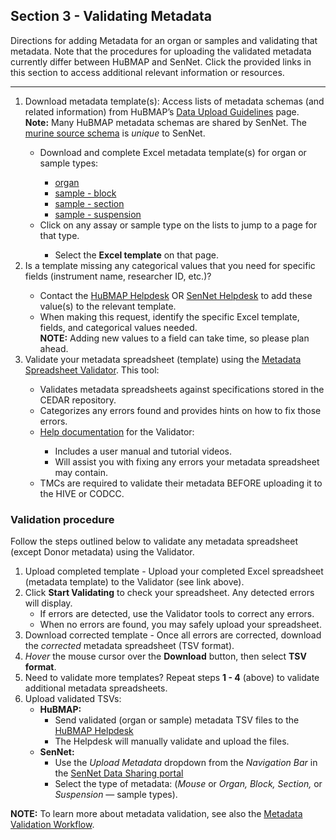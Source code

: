 ## Section 3 - Validating Metadata
Directions for adding Metadata for an organ or samples and validating that metadata. Note that the procedures for uploading the validated metadata currently differ between HuBMAP and SenNet.
Click the provided links in this section to access additional relevant information or resources.

<hr>

<ol>
  <li> Download metadata template(s): Access lists of metadata schemas (and related information) from HuBMAP’s <a href="https://hubmapconsortium.github.io/ingest-validation-tools/">Data Upload Guidelines</a> page.</li>
  <b>Note:</b> Many HuBMAP metadata schemas are shared by SenNet. The <a href="https://docs.sennetconsortium.org/libraries/ingest-validation-tools/schemas/source-murine">murine source schema</a> is <em>unique</em> to SenNet. 
  <ul>
    <li> Download and complete Excel metadata template(s) for organ or sample types:</li>
    <ul> 
      <li> <a href="https://hubmapconsortium.github.io/ingest-validation-tools/organ/">organ</a></li>
      <li> <a href="https://hubmapconsortium.github.io/ingest-validation-tools/sample-block/">sample - block</a></li>
      <li> <a href="https://hubmapconsortium.github.io/ingest-validation-tools/sample-section/">sample - section</a> </li>
      <li><a href="https://hubmapconsortium.github.io/ingest-validation-tools/sample-suspension/">sample - suspension</a> </li>
    </ul>
    <li> Click on any assay or sample type on the lists to jump to a page for that type. </li> 
    <ul>
      <li> Select the <b>Excel template</b> on that page.</li>
    </ul>
  </ul>
  <li>  Is a template missing any categorical values that you need for specific fields (instrument name, researcher ID, etc.)? </li>
  <ul>
    <li> Contact the <a href="mailto:help@hubmapconsortium.org">HuBMAP Helpdesk</a> OR <a href="mailto:help@sennetconsortium.org">SenNet Helpdesk</a> to add these value(s) to the relevant template.</li>
    <li> When making this request, identify the specific Excel template, fields, and categorical values needed.</li>
    <b>NOTE:</b> Adding new values to a field can take time, so please plan ahead.
  </ul>
  <li> Validate your metadata spreadsheet (template) using the <a href="https://metadatavalidator.metadatacenter.org/"> Metadata Spreadsheet Validator</a>. This tool: </li>
  <ul>
    <li> Validates metadata spreadsheets against specifications stored in the CEDAR repository.</li>
    <li> Categorizes any errors found and provides hints on how to fix those errors. </li>
    <li> <a href="https://metadatacenter.github.io/spreadsheet-validator-docs/">Help documentation</a> for the Validator: </li>
    <ul> 
      <li> Includes a user manual and tutorial videos.</li>
      <li> Will assist you with fixing any errors your metadata spreadsheet may contain.</li>
    </ul>
    <li> TMCs are required to validate their metadata BEFORE uploading it to the HIVE or CODCC.</li>
  </ul>
</ol>
  
### Validation procedure
  
Follow the steps outlined below to validate any metadata spreadsheet (except Donor metadata) using the Validator.</li>
  1. Upload completed template - Upload your completed Excel spreadsheet (metadata template) to the Validator (see link above).
  2. Click <b>Start Validating</b> to check your spreadsheet. Any detected errors will display.
     - If errors are detected, use the Validator tools to correct any errors.
     - When no errors are found, you may safely upload your spreadsheet.
  3. Download corrected template - Once all errors are corrected, download the <em>corrected</em> metadata spreadsheet (TSV format).
  4. <em>Hover</em> the mouse cursor over the <b>Download</b> button, then select <b>TSV format</b>.
  5. Need to validate more templates?  Repeat steps <b>1 - 4</b> (above) to validate additional metadata spreadsheets.
  6. Upload validated TSVs:
     - <b>HuBMAP:</b>
         - Send validated (organ or sample) metadata TSV files to the <a href="mailto:help@hubmapconsortium.org">HuBMAP Helpdesk</a>
         - The Helpdesk will manually validate and upload the files.
      - <b>SenNet:</b>
         - Use the <em>Upload Metadata</em> dropdown from the <em>Navigation Bar</em> in the <a href="https://data.sennetconsortium.org/search">SenNet Data Sharing portal</a>
         - Select the type of metadata: (<em>Mouse</em> or <em>Organ, Block, Section,</em> or <em>Suspension</em> — sample types).</li>

**NOTE:** To learn more about metadata validation, see also the <a href="https://docs.google.com/document/d/1lfgiDGbyO4K4Hz1FMsJjmJd9RdwjShtJqFYNwKpbcZY/edit#heading=h.d6xf2xeysl78">Metadata Validation Workflow</a>.
